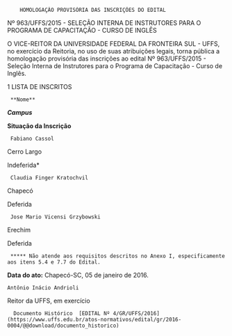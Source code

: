         HOMOLOGAÇÃO PROVISÓRIA DAS INSCRIÇÕES DO EDITAL  

Nº 963/UFFS/2015 - SELEÇÃO INTERNA DE INSTRUTORES PARA O PROGRAMA DE CAPACITAÇÃO - CURSO DE INGLÊS

 O VICE-REITOR DA UNIVERSIDADE FEDERAL DA FRONTEIRA SUL - UFFS, no exercício da Reitoria, no uso de suas atribuições legais, torna pública a homologação provisória das inscrições ao edital Nº 963/UFFS/2015 - Seleção Interna de Instrutores para o Programa de Capacitação - Curso de Inglês.

 1 LISTA DE INSCRITOS

     **Nome**

   ***Campus***

   **Situação da Inscrição**

     Fabiano Cassol

   Cerro Largo

   Indeferida*

     Claudia Finger Kratochvil

   Chapecó

   Deferida

     Jose Mario Vicensi Grzybowski

   Erechim

   Deferida

     ***** Não atende aos requisitos descritos no Anexo I, especificamente aos itens 5.4 e 7.7 do Edital.

  

   **Data do ato:** Chapecó-SC, 05 de janeiro de 2016.   
 

    Antônio Inácio Andrioli   
 Reitor da UFFS, em exercício 

      Documento Histórico  [EDITAL Nº 4/GR/UFFS/2016](https://www.uffs.edu.br/atos-normativos/edital/gr/2016-0004/@@download/documento_historico)     
      